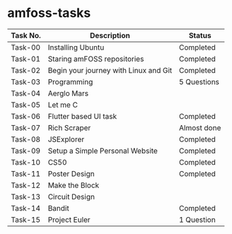 # amfoss-tasks
| Task No.  | Description | Status |
| ------------- | ------------- | ------------- |
| Task-00 | Installing Ubuntu | Completed |
| Task-01 | 	Staring amFOSS repositories | Completed |
| Task-02| Begin your journey with Linux and Git | Completed  |
| Task-03 | Programming  | 5 Questions |
| Task-04 |  Aerglo Mars |  |
| Task-05  | Let me C |  |
| Task-06  | Flutter based UI task | Completed |
| Task-07 | Rich Scraper | Almost done |
| Task-08 | JSExplorer | Completed |
| Task-09 | Setup a Simple Personal Website | Completed |
| Task-10 | CS50 | Completed |
| Task-11 | Poster Design | Completed |
| Task-12 | Make the Block |  |
| Task-13 | Circuit Design |  |
| Task-14 | Bandit | Completed |
| Task-15| Project Euler | 1 Question |
